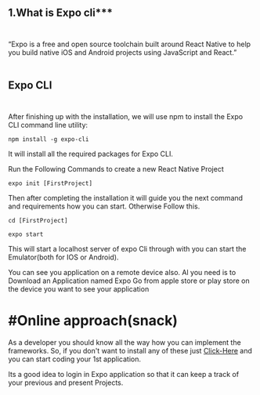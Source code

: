 ## 1.What is Expo cli***<br><br> 
“Expo is a free and open source toolchain built around React Native to help you build native iOS and Android projects using JavaScript and React.”<br><br>
## Expo CLI <br><br>
After finishing up with the installation, we will use npm to install the Expo CLI command line utility:<br>
```
npm install -g expo-cli
```
It will install all the required packages for Expo CLI.<br>

Run the Following Commands to create a new React Native Project<br>
```
expo init [FirstProject]
```
Then after completing the installation it will guide you the next command and requirements how you can start. Otherwise Follow this.<br>
```
cd [FirstProject]
```
```
expo start
```
This will start a localhost server of expo Cli through with you can start the Emulator(both for IOS or Android).<br>

You can see you application on a remote device also. Al you need is to Download an Application named Expo Go from apple store or play store on the device you want to see your application<br>
# #Online approach(snack)
As a developer you should know all the way how you can implement the frameworks. So, if you don't want to install any of these just [Click-Here](https://snack.expo.io/) and you can start coding your 1st application.<br>

Its a good idea to login in Expo application so that it can keep a track of your previous and present Projects.<br>

